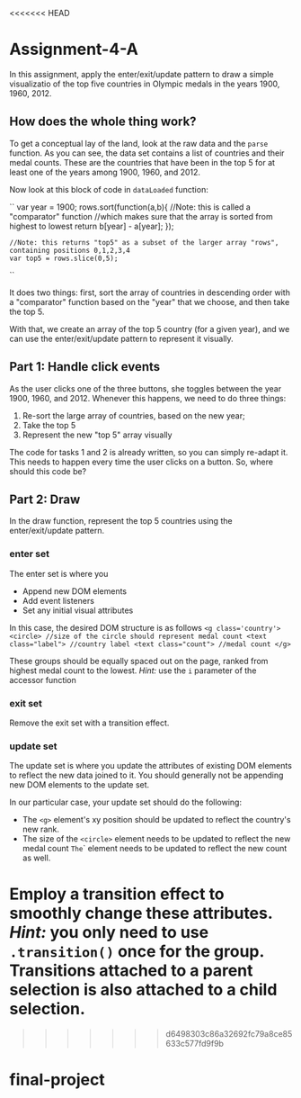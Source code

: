 <<<<<<< HEAD
# Assignment-4-A

In this assignment, apply the enter/exit/update pattern to draw a simple visualizatio of the top five countries in Olympic medals in the years 1900, 1960, 2012.

## How does the whole thing work?

To get a conceptual lay of the land, look at the raw data and the `parse` function. As you can see, the data set contains a list of countries and their medal counts. These are the countries that have been in the top 5 for at least one of the years among 1900, 1960, and 2012.

Now look at this block of code in `dataLoaded` function:

``
    var year = 1900;
    rows.sort(function(a,b){
        //Note: this is called a "comparator" function
        //which makes sure that the array is sorted from highest to lowest
        return b[year] - a[year];
    });

    //Note: this returns "top5" as a subset of the larger array "rows", containing positions 0,1,2,3,4
    var top5 = rows.slice(0,5);
``

It does two things: first, sort the array of countries in descending order with a "comparator" function based on the "year" that we choose, and then take the top 5.

With that, we create an array of the top 5 country (for a given year), and we can use the enter/exit/update pattern to represent it visually.

## Part 1: Handle click events

As the user clicks one of the three buttons, she toggles between the year 1900, 1960, and 2012. Whenever this happens, we need to do three things:
1. Re-sort the large array of countries, based on the new year;
2. Take the top 5
3. Represent the new "top 5" array visually

The code for tasks 1 and 2 is already written, so you can simply re-adapt it. This needs to happen every time the user clicks on a button. So, where should this code be?

## Part 2: Draw

In the draw function, represent the top 5 countries using the enter/exit/update pattern.

### enter set
The enter set is where you
- Append new DOM elements
- Add event listeners
- Set any initial visual attributes

In this case, the desired DOM structure is as follows
``
<g class='country'>
  <circle> //size of the circle should represent medal count
  <text class="label"> //country label
  <text class="count"> //medal count
</g>
``

These groups should be equally spaced out on the page, ranked from highest medal count to the lowest.
*Hint:* use the `i` parameter of the accessor function

### exit set
Remove the exit set with a transition effect.

### update set
The update set is where you update the attributes of existing DOM elements to reflect the new data joined to it. You should generally not be appending new DOM elements to the update set.

In our particular case, your update set should do the following:
- The `<g>` element's xy position should be updated to reflect the country's new rank.
- The size of the `<circle>` element needs to be updated to reflect the new medal count
` The `<text class="count">` element needs to be updated to reflect the new count as well.

Employ a transition effect to smoothly change these attributes.
*Hint:* you only need to use `.transition()` once for the group. Transitions attached to a parent selection is also attached to a child selection.
=======
>>>>>>> d6498303c86a32692fc79a8ce85633c577fd9f9b
# final-project
